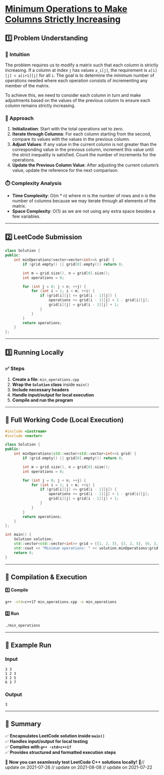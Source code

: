 # **[Minimum Operations to Make Columns Strictly Increasing](https://leetcode.com/problems/minimum-operations-to-make-columns-strictly-increasing/description/)**  

## **1️⃣ Problem Understanding**  
### **📌 Intuition**  
The problem requires us to modify a matrix such that each column is strictly increasing. If a column at index `j` has values `a_i[j]`, the requirement is `a[i][j] < a[i+1][j]` for all `i`. The goal is to determine the minimum number of operations needed where each operation consists of incrementing any member of the matrix. 

To achieve this, we need to consider each column in turn and make adjustments based on the values of the previous column to ensure each column remains strictly increasing.

### **🚀 Approach**  
1. **Initialization**: Start with the total operations set to zero.
2. **Iterate through Columns**: For each column starting from the second, compare its values with the values in the previous column.
3. **Adjust Values**: If any value in the current column is not greater than the corresponding value in the previous column, increment this value until the strict inequality is satisfied. Count the number of increments for the operations.
4. **Update the Previous Column Value**: After adjusting the current column’s value, update the reference for the next comparison.

### **⏱️ Complexity Analysis**  
- **Time Complexity**: O(m * n) where m is the number of rows and n is the number of columns because we may iterate through all elements of the matrix.
- **Space Complexity**: O(1) as we are not using any extra space besides a few variables.

---  

## **2️⃣ LeetCode Submission**  
```cpp
class Solution {
public:
    int minOperations(vector<vector<int>>& grid) {
        if (grid.empty() || grid[0].empty()) return 0;

        int m = grid.size(), n = grid[0].size();
        int operations = 0;

        for (int j = 0; j < n; ++j) {
            for (int i = 1; i < m; ++i) {
                if (grid[i][j] <= grid[i - 1][j]) {
                    operations += grid[i - 1][j] + 1 - grid[i][j];
                    grid[i][j] = grid[i - 1][j] + 1;
                }
            }
        }
        return operations;
    }
}; 
```  

---  

## **3️⃣ Running Locally**  
### **✅ Steps**  
1. **Create a file**: `min_operations.cpp`  
2. **Wrap the `Solution` class** inside `main()`  
3. **Include necessary headers**  
4. **Handle input/output for local execution**  
5. **Compile and run the program**  

---  

## **📝 Full Working Code (Local Execution)**  
```cpp
#include <iostream>
#include <vector>

class Solution {
public:
    int minOperations(std::vector<std::vector<int>>& grid) {
        if (grid.empty() || grid[0].empty()) return 0;

        int m = grid.size(), n = grid[0].size();
        int operations = 0;

        for (int j = 0; j < n; ++j) {
            for (int i = 1; i < m; ++i) {
                if (grid[i][j] <= grid[i - 1][j]) {
                    operations += grid[i - 1][j] + 1 - grid[i][j];
                    grid[i][j] = grid[i - 1][j] + 1;
                }
            }
        }
        return operations;
    }
};

int main() {
    Solution solution;
    std::vector<std::vector<int>> grid = {{1, 2, 3}, {3, 2, 5}, {6, 3, 7}};
    std::cout << "Minimum operations: " << solution.minOperations(grid) << std::endl;
    return 0;
}
```  

---  

## **🔧 Compilation & Execution**  
#### **1️⃣ Compile**  
```bash
g++ -std=c++17 min_operations.cpp -o min_operations
```  

#### **2️⃣ Run**  
```bash
./min_operations
```  

---  

## **🎯 Example Run**  
### **Input**  
```
3 3
1 2 3
3 2 5
6 3 7
```  
### **Output**  
```
3
```  

---  

## **📌 Summary**  
✅ **Encapsulates LeetCode solution inside `main()`**  
✅ **Handles input/output for local testing**  
✅ **Compiles with `g++ -std=c++17`**  
✅ **Provides structured and formatted execution steps**  

🚀 **Now you can seamlessly test LeetCode C++ solutions locally!** 🚀// update on 2021-07-26
// update on 2021-08-08
// update on 2021-07-22
